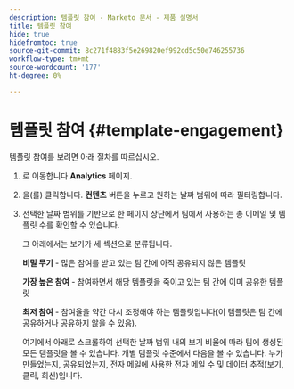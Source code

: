 ```yaml
---
description: 템플릿 참여 - Marketo 문서 - 제품 설명서
title: 템플릿 참여
hide: true
hidefromtoc: true
source-git-commit: 8c271f4883f5e269820ef992cd5c50e746255736
workflow-type: tm+mt
source-wordcount: '177'
ht-degree: 0%

---
```


# 템플릿 참여 {#template-engagement}

템플릿 참여를 보려면 아래 절차를 따르십시오.

1. 로 이동합니다 **Analytics** 페이지.

1. 을(를) 클릭합니다. **컨텐츠** 버튼을 누르고 원하는 날짜 범위에 따라 필터링합니다.

1. 선택한 날짜 범위를 기반으로 한 페이지 상단에서 팀에서 사용하는 총 이메일 및 템플릿 수를 확인할 수 있습니다.

   그 아래에서는 보기가 세 섹션으로 분류됩니다.

   **비밀 무기** - 많은 참여를 받고 있는 팀 간에 아직 공유되지 않은 템플릿

   **가장 높은 참여** - 참여하면서 해당 템플릿을 죽이고 있는 팀 간에 이미 공유한 템플릿

   **최저 참여** - 참여율을 약간 다시 조정해야 하는 템플릿입니다(이 템플릿은 팀 간에 공유하거나 공유하지 않을 수 있음).

   여기에서 아래로 스크롤하여 선택한 날짜 범위 내의 보기 비율에 따라 팀에 생성된 모든 템플릿을 볼 수 있습니다. 개별 템플릿 수준에서 다음을 볼 수 있습니다. 누가 만들었는지, 공유되었는지, 전자 메일에 사용한 전자 메일 수 및 데이터 추적(보기, 클릭, 회신)입니다.
